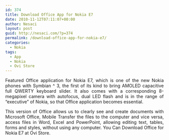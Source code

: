```yaml
---
id: 374
title: Download Office App for Nokia E7
date: 2010-11-12T07:11:07+00:00
author: Nesaci
layout: post
guid: http://nesaci.com/?p=374
permalink: /download-office-app-for-nokia-e7/
categories:
  - Nokia
tags:
  - App
  - Nokia
  - Ovi Store
---
```

<p style="text-align: justify;">
  Featured Office application for Nokia E7, which is one of the new Nokia phones with Symbian ^ 3, the first of its kind to bring AMOLED capacitive full QWERTY keyboard slider. It also comes with a corresponding 8-megapixel camera with autofocus, dual LED flash and is in the range of &#8220;executive&#8221; of Nokia, so that Office application becomes essential.
</p>

<p style="text-align: justify;">
  This version of Office allows us to clearly see and create documents with Microsoft Office, Mobile Transfer the files to the computer and vice versa, access files in Word, Excel and PowerPoint, allowing editing text, tables, forms and styles, without using any computer. You Can Download Office for Nokia E7 at Ovi Store.
</p>